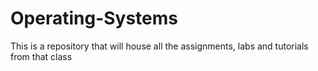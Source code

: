 # Operating-Systems
This is a repository that will house all the assignments, labs and tutorials from that class
